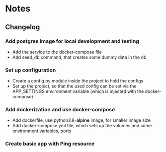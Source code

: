# Notes

## Changelog

### Add postgres image for local development and testing
* Add the service to the docker-compose file
* Add seed_db command, that creates some dummy data in the db

### Set up configuration
* Create a config.py module inside the project to hold the configs
* Set up the project, so that the used config can be set via the APP_SETTINGS environment variable (which is injected with the docker-compose)

### Add dockerization and use docker-compose
* Add dockerfile, use python3.8-__alpine__ image, for smaller image size
* Add docker-compose.yml file, which sets up the volumes and some environment variables, ports

### Create basic app with Ping resource